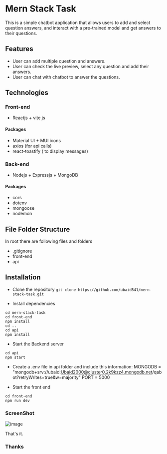 # Mern Stack Task

This is a simple chatbot application that allows users to add and select question answers, and interact with a pre-trained model and get answers to their questions.

## Features

* User can add multiple question and answers.
* User can check the live preview, select any question and add their answers.
* User can chat with chatbot to answer the questions.

## Technologies

### Front-end
* Reactjs + vite.js
#### Packages
* Material UI + MUI icons
* axios (for api calls)
* react-toastify ( to display messages)

### Back-end
* Nodejs + Expressjs + MongoDB
#### Packages
* cors
* dotenv
* mongoose
* nodemon


## File Folder Structure

In root there are following files and folders 
* .gitignore
* front-end
* api

## Installation

* Clone the repository
``` git clone https://github.com/ubaid541/mern-stack-task.git ```

* Install dependencies
``` 
cd mern-stack-task 
cd front-end 
npm install
cd ..
cd api 
npm install 
```


* Start the Backend server
``` 
cd api
npm start 
```

* Create a .env file in api folder and include this information:
MONGODB = "mongodb+srv://ubaid:Ubaid2000@cluster0.2k9kzz4.mongodb.net/qabot?retryWrites=true&w=majority"
PORT = 5000


* Start the front end
``` 
cd front-end
npm run dev
```

### ScreenShot

![image](https://user-images.githubusercontent.com/106172125/227773251-567c3d6e-2aa3-49b9-a01d-9a0b4582b6c7.png)


That's it.

### Thanks


